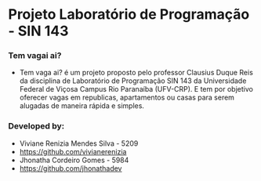 # Projeto Laboratório de Programação - SIN 143 

### Tem vagai ai?
* Tem vaga ai? é um projeto proposto pelo professor Clausius Duque Reis da disciplina de Laboratório de Programação SIN 143 da Universidade Federal de Viçosa Campus Rio Paranaíba (UFV-CRP). E tem por objetivo oferecer vagas em republicas, apartamentos ou casas para serem alugadas de maneira rápida e simples.

### Developed by:
* Viviane Renizia Mendes Silva - 5209
* https://github.com/vivianerenizia
* Jhonatha Cordeiro Gomes - 5984
* https://github.com/jhonathadev

